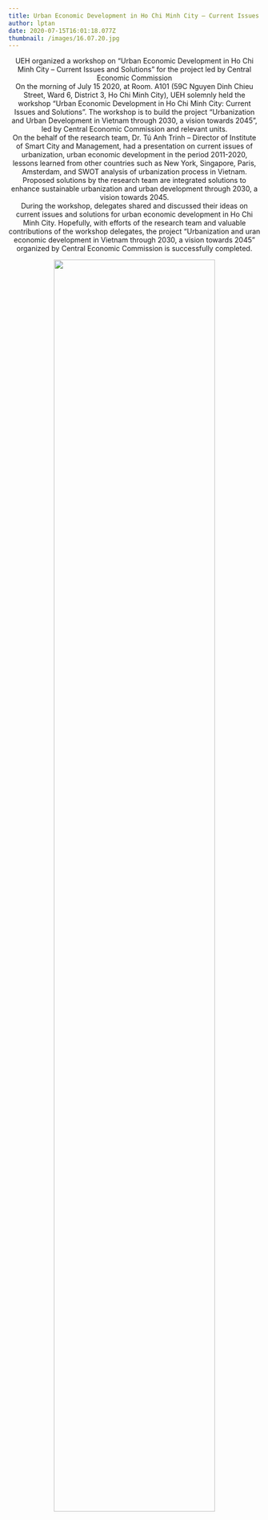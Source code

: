 ```yaml
---
title: Urban Economic Development in Ho Chi Minh City – Current Issues and Solutions
author: lptan
date: 2020-07-15T16:01:18.077Z
thumbnail: /images/16.07.20.jpg
---
```

<p align=center>UEH organized a workshop on “Urban Economic Development in Ho Chi Minh City – Current Issues and Solutions” for the project led by Central Economic Commission <br> On the morning of July 15 2020, at Room. A101 (59C Nguyen Dinh Chieu Street, Ward 6, District 3, Ho Chi Minh City), UEH solemnly held the workshop “Urban Economic Development in Ho Chi Minh City: Current Issues and Solutions”. The workshop is to build the project “Urbanization and Urban Development in Vietnam through 2030, a vision towards 2045”, led by Central Economic Commission and relevant units. <br> On the behalf of the research team, Dr. Tú Anh Trinh – Director of Institute of Smart City and Management, had a presentation on current issues of urbanization, urban economic development in the period 2011-2020, lessons learned from other countries such as New York, Singapore, Paris, Amsterdam, and SWOT analysis of urbanization process in Vietnam. Proposed solutions by the research team are integrated solutions to enhance sustainable urbanization and urban development through 2030, a vision towards 2045. <br>During the workshop, delegates shared and discussed their ideas on current issues and solutions for urban economic development in Ho Chi Minh City. Hopefully, with efforts of the research team and valuable contributions of the workshop delegates, the project “Urbanization and uran economic development in Vietnam through 2030, a vision towards 2045” organized by Central Economic Commission is successfully completed. </p>

<div align="center"> <img align="center" width="80%" src="/images/16.07.20.jpg"/> </div>